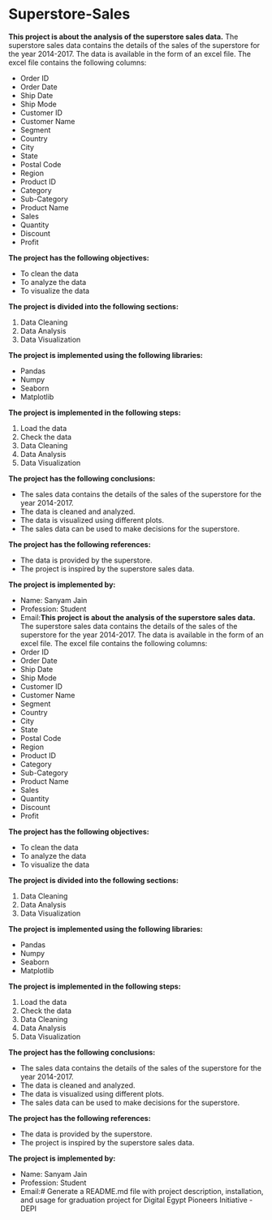# Superstore-Sales
**This project is about the analysis of the superstore sales data.** 
The superstore sales data contains the details of the sales of the superstore for the year 2014-2017. The data is available in the form of an excel file. The excel file contains the following columns:
- Order ID
- Order Date
- Ship Date
- Ship Mode
- Customer ID
- Customer Name
- Segment
- Country
- City
- State
- Postal Code
- Region
- Product ID
- Category
- Sub-Category
- Product Name
- Sales
- Quantity
- Discount
- Profit

**The project has the following objectives:**
- To clean the data
- To analyze the data
- To visualize the data

**The project is divided into the following sections:**
1. Data Cleaning
2. Data Analysis
3. Data Visualization

**The project is implemented using the following libraries:**
- Pandas
- Numpy
- Seaborn
- Matplotlib

**The project is implemented in the following steps:**
1. Load the data
2. Check the data
3. Data Cleaning
4. Data Analysis
5. Data Visualization

**The project has the following conclusions:**
- The sales data contains the details of the sales of the superstore for the year 2014-2017.
- The data is cleaned and analyzed.
- The data is visualized using different plots. 
- The sales data can be used to make decisions for the superstore.

**The project has the following references:**
- The data is provided by the superstore.
- The project is inspired by the superstore sales data.

**The project is implemented by:**
- Name: Sanyam Jain
- Profession: Student
- Email:**This project is about the analysis of the superstore sales data.** 
The superstore sales data contains the details of the sales of the superstore for the year 2014-2017. The data is available in the form of an excel file. The excel file contains the following columns:
- Order ID
- Order Date
- Ship Date
- Ship Mode
- Customer ID
- Customer Name
- Segment
- Country
- City
- State
- Postal Code
- Region
- Product ID
- Category
- Sub-Category
- Product Name
- Sales
- Quantity
- Discount
- Profit

**The project has the following objectives:**
- To clean the data
- To analyze the data
- To visualize the data

**The project is divided into the following sections:**
1. Data Cleaning
2. Data Analysis
3. Data Visualization

**The project is implemented using the following libraries:**
- Pandas
- Numpy
- Seaborn
- Matplotlib

**The project is implemented in the following steps:**
1. Load the data
2. Check the data
3. Data Cleaning
4. Data Analysis
5. Data Visualization

**The project has the following conclusions:**
- The sales data contains the details of the sales of the superstore for the year 2014-2017.
- The data is cleaned and analyzed.
- The data is visualized using different plots. 
- The sales data can be used to make decisions for the superstore.

**The project has the following references:**
- The data is provided by the superstore.
- The project is inspired by the superstore sales data.

**The project is implemented by:**
- Name: Sanyam Jain
- Profession: Student
- Email:# Generate a README.md file with project description, installation, and usage for graduation project for Digital Egypt Pioneers Initiative - DEPI